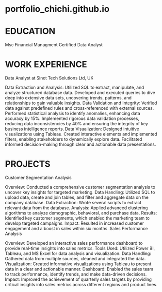 # portfolio_chichi.github.io
# EDUCATION
Msc Financial Managment 
Certified Data Analyst

# WORK EXPERIENCE
Data Analyst at Sinot Tech Solutions Ltd, UK

Data Extraction and Analysis:
Utilized SQL to extract, manipulate, and analyze structured database data.
Developed and executed queries to dive deep into extensive data sets, uncovering trends, patterns, and relationships to gain valuable insights.
Data Validation and Integrity:
Verified data against predefined rules and cross-referenced with external sources.
Performed statistical analysis to identify anomalies, enhancing data accuracy by 15%.
Implemented rigorous data validation processes, reducing data inconsistencies by 40% and ensuring the integrity of key business intelligence reports.
Data Visualization:
Designed intuitive visualizations using Tableau.
Created interactive elements and implemented filters, enabling stakeholders to dynamically explore data.
Facilitated informed decision-making through clear and actionable data presentations.

# PROJECTS
Customer Segmentation Analysis

Overview: Conducted a comprehensive customer segmentation analysis to uncover key insights for targeted marketing.
Data Handling: Utilized SQL to upload data, create and join tables, and filter and aggregate data on the company database.
Data Extraction: Wrote several scripts to extract relevant data from the database.
Analysis: Applied advanced clustering algorithms to analyze demographic, behavioral, and purchase data.
Results: Identified key customer segments, which enabled the marketing team to develop targeted campaigns.
Impact: Resulted in increased customer engagement and a boost in sales within six months.
Sales Performance Analysis

Overview: Developed an interactive sales performance dashboard to provide real-time insights into sales metrics.
Tools Used: Utilized Power BI, Tableau, and MS Excel for data analysis and visualization.
Data Handling: Gathered data from multiple sources, cleaned and integrated the data.
Visualization: Created informative visualizations using Tableau to present data in a clear and actionable manner.
Dashboard: Enabled the sales team to track performance, identify trends, and make data-driven decisions.
Impact: Improved the achievement of quarterly sales targets by providing critical insights into sales metrics across different regions and product lines.

